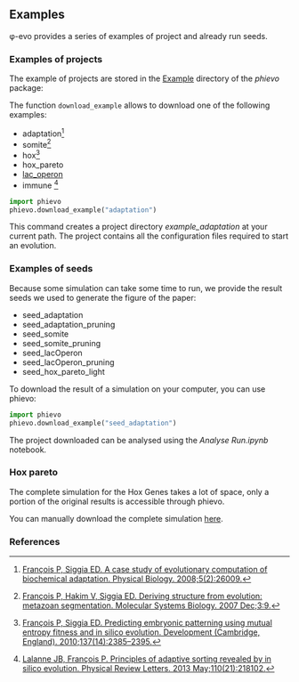## Examples

φ-evo provides a series of examples of project and already run seeds.

### Examples of projects

The example of projects are stored in the [Example](https://github.com/phievo/phievo/tree/master/Examples) directory of the *phievo* package:

The function `download_example` allows to download one of the following examples:

- adaptation[^1]
- somite[^2]
- hox[^3]
- hox_pareto
- [lac_operon](example-lac-operon.html)
- immune [^4]

```python 
import phievo
phievo.download_example("adaptation")
```

This command creates a project directory *example_adaptation* at your current path. The project contains all the configuration files required to start an evolution.


### Examples of seeds

Because some simulation can take some time to run, we provide the result seeds we used to generate the figure of the paper:

- seed_adaptation
- seed_adaptation_pruning
- seed_somite
- seed_somite_pruning
- seed_lacOperon
- seed_lacOperon_pruning
- seed_hox_pareto_light
 
 To download the result of a simulation on your computer, you can use phievo:
 
```python 
import phievo
phievo.download_example("seed_adaptation")
```
 
The project downloaded can be analysed using the *Analyse Run.ipynb* notebook.

### Hox pareto
 
 The complete simulation for the Hox Genes takes a lot of space, only a portion of the original results is accessible through phievo.
 
 You can manually download the complete simulation [here](https://mcgill-my.sharepoint.com/personal/adrien_henry_mail_mcgill_ca/_layouts/15/guestaccess.aspx?docid=0f1beb049ce8d4a648261a691f3116cd3&authkey=AUsBUDDWzFpkWDjGIo6n5X4).
 
### References


[^1]: [François P, Siggia ED. A case study of evolutionary computation of biochemical adaptation. Physical Biology. 2008;5(2):26009.](http://iopscience.iop.org/article/10.1088/1478-3975/5/2/026009/meta;jsessionid=63E2805FAE2CE62F041C2DE212DDB0C1.ip-10-40-1-105)

[^2]: [François P, Hakim V, Siggia ED. Deriving structure from evolution: metazoan segmentation. Molecular Systems Biology. 2007 Dec;3:9.](http://msb.embopress.org/content/3/1/154.long)
   
[^3]: [François P, Siggia ED. Predicting embryonic patterning using mutual entropy fitness and in silico evolution. Development (Cambridge, England). 2010;137(14):2385–2395.](http://dev.biologists.org/content/137/14/2385)

[^4]: [Lalanne JB, François P. Principles of adaptive sorting revealed by in silico evolution. Physical Review Letters. 2013 May;110(21):218102.](https://journals.aps.org/prl/abstract/10.1103/PhysRevLett.110.218102)
